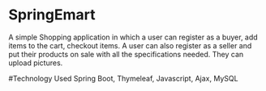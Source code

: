 # SpringEmart

A simple Shopping application in which a user can register as a buyer, add items to the cart, checkout items.
A user can also register as a seller and put their products on sale with all the specifications needed. They can upload pictures.

#Technology Used
Spring Boot, Thymeleaf, Javascript, Ajax, MySQL

